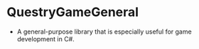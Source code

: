 # QuestryGameGeneral
 + A general-purpose library that is especially useful for game development in C#.
